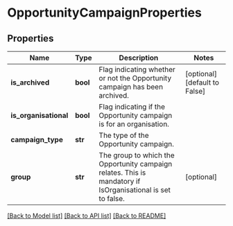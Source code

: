 # OpportunityCampaignProperties

## Properties
Name | Type | Description | Notes
------------ | ------------- | ------------- | -------------
**is_archived** | **bool** | Flag indicating whether or not the Opportunity campaign has been archived. | [optional] [default to False]
**is_organisational** | **bool** | Flag indicating if the Opportunity campaign is for an organisation. | 
**campaign_type** | **str** | The type of the Opportunity campaign. | 
**group** | **str** | The group to which the Opportunity campaign relates. This is mandatory if IsOrganisational is set to false. | [optional] 

[[Back to Model list]](../README.md#documentation-for-models) [[Back to API list]](../README.md#documentation-for-api-endpoints) [[Back to README]](../README.md)

